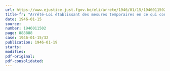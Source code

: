 ```yaml
---
url: https://www.ejustice.just.fgov.be/eli/arrete/1946/01/15/1946011502/justel
title-fr: "Arrêté-Loi établissant des mesures temporaires en ce qui concerne certaines actions fondées sur l'activité ou la liquidation d'organisme ou de services dont la nullité à été prononcée par l'arrêté-loi du 5 mai 1944"
date: 1946-01-15
source:
number: 1946011502
page: 888888
case: 1946-01-15/32
publication: 1946-01-19
starts:
modifies:
pdf-original:
pdf-consolidated:
---
```


